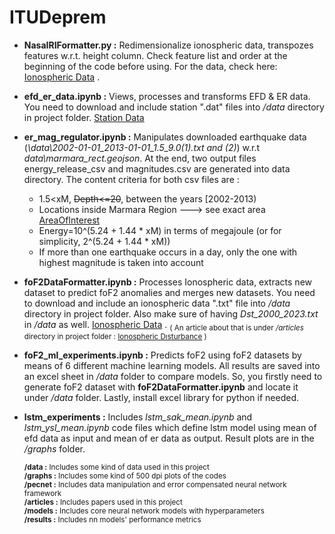 # ITUDeprem
- **NasaIRIFormatter.py :** Redimensionalize ionospheric data, transpozes features w.r.t. height column. Check feature list and order at the beginning of the code before using. For the data, check here:  [Ionospheric Data](https://drive.google.com/drive/folders/1LKGH8AIc350Z0QEkC5Yr-pYMkvqsMnoW?usp=share_link) .
- **efd_er_data.ipynb :** Views, processes and transforms EFD & ER data. You need to download and include station ".dat" files into _/data_ directory in project folder. [Station Data](https://drive.google.com/drive/folders/1pVy-RE3VjO5KtezpMcaVnX1QcUKLBcC5?usp=share_link)
- **er_mag_regulator.ipynb :** Manipulates  downloaded earthquake data (_\data\2002-01-01_2013-01-01_1.5_9.0(1).txt and (2)_) w.r.t _data\marmara_rect.geojson_. At the end, two output files energy_release_csv and magnitudes.csv are generated into data directory. The content criteria for both csv files are :
     - 1.5<xM, ~~Depth<=20~~, between the years [2002-2013)
     - Locations inside Marmara Region ---> see exact area [AreaOfInterest](https://github.com/SrknMcT/ITUDeprem/blob/main/graphs/area-of-interest.jpg)
     - Energy=10^(5.24 + 1.44 * xM) in terms of megajoule (or for simplicity, 2^(5.24 + 1.44 * xM))
     - If more than one earthquake occurs in a day, only the one with highest magnitude is taken into account
- **foF2DataFormatter.ipynb :** Processes Ionospheric data, extracts new dataset to predict foF2 anomalies and merges new datasets. You need to download and include an ionospheric data ".txt" file into _/data_ directory in project folder. Also make sure of having _Dst_2000_2023.txt_ in _/data_ as well. [Ionospheric Data](https://drive.google.com/drive/folders/1LKGH8AIc350Z0QEkC5Yr-pYMkvqsMnoW?usp=share_link) . <sub>( An article about that is under _/articles_ directory in project folder :  [Ionospheric Dısturbance]( https://github.com/SrknMcT/ITUDeprem/blob/main/articles/Ionospheric_foF2_disturbance_forecast.pdf) )</sub>
- **foF2_ml_experiments.ipynb :** Predicts foF2 using foF2 datasets by means of 6 different machine learning models. All results are saved into an excel sheet in _/data_ folder to compare models. So, you firstly need to generate foF2 dataset with **foF2DataFormatter.ipynb** and locate it under _/data_ folder. Lastly, install excel library for python if needed.
- **lstm_experiments :** Includes *lstm_sak_mean.ipynb* and *lstm_ysl_mean.ipynb*  code files which define lstm model using mean of efd data as input and mean of er data as output. Result plots are in the */graphs* folder.

     <sub>**/data :** Includes some kind of data used in this project</sub><br><sub>**/graphs :** Includes some kind of 500 dpi plots of the codes</sub><br><sub>**/pecnet :** Includes data manipulation and error compensated neural network framework</sub><br><sub>**/articles :** Includes papers used in this project</sub><br><sub>**/models :** Includes core neural network models with hyperparameters</sub><br><sub>**/results :** Includes nn models' performance metrics</sub>    


